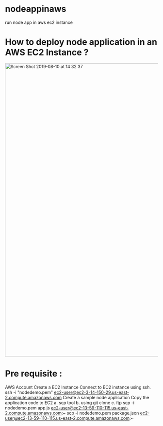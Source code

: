 # nodeappinaws
run node app in aws ec2 instance

# How to deploy node application in an AWS EC2 Instance ?

<img width="965" alt="Screen Shot 2019-08-10 at 14 32 37" src="https://user-images.githubusercontent.com/30971809/62821854-c317d000-bb7b-11e9-9698-e66c8e097748.png">


# Pre requisite :
AWS Account
Create a EC2 Instance
Connect to EC2 instance using ssh.
  ssh -i "nodedemo.pem" ec2-user@ec2-3-14-150-29.us-east-2.compute.amazonaws.com
Create a sample node application
Copy the application code to EC2
  a. scp tool
  b. using git clone
  c. ftp
    scp -i nodedemo.pem app.js ec2-user@ec2-13-59-110-115.us-east-2.compute.amazonaws.com:~
    scp -i nodedemo.pem package.json ec2-user@ec2-13-59-110-115.us-east-2.compute.amazonaws.com:~


  

